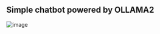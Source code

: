 ## Simple chatbot powered by OLLAMA2
![image](https://github.com/user-attachments/assets/f7b0d262-0ef6-43de-b1f8-a5fede2deb98)
